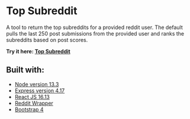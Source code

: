 # Top Subreddit

A tool to return the top subreddits for a provided reddit user. The default pulls the last 250 post submissions from the provided user and ranks the subreddits based on post scores.

**Try it here: [Top Subreddit](https://topsubreddit.azurewebsites.net/)**

## Built with:

- [Node version 13.3](https://nodejs.org/en/)
- [Express version 4.17](https://expressjs.com/)
- [React JS 16.13](https://reactjs.org/)
- [Reddit Wrapper](https://not-an-aardvark.github.io/snoowrap/Listing.html)
- [Bootstrap 4](https://getbootstrap.com/docs/4.0)
